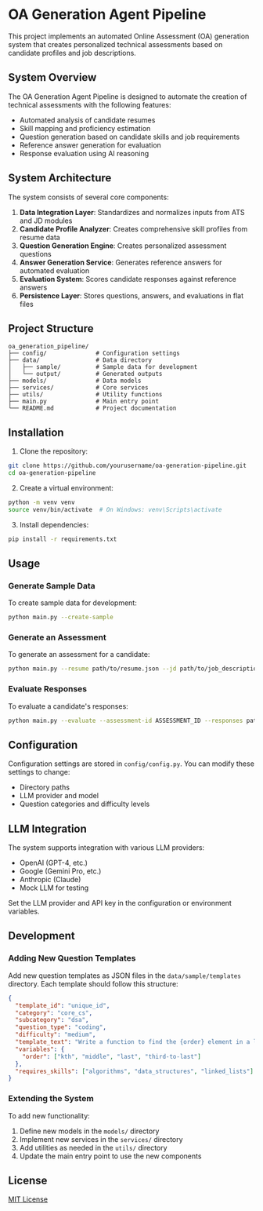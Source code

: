 # OA Generation Agent Pipeline

This project implements an automated Online Assessment (OA) generation system that creates personalized technical assessments based on candidate profiles and job descriptions.

## System Overview

The OA Generation Agent Pipeline is designed to automate the creation of technical assessments with the following features:

- Automated analysis of candidate resumes
- Skill mapping and proficiency estimation
- Question generation based on candidate skills and job requirements
- Reference answer generation for evaluation
- Response evaluation using AI reasoning

## System Architecture

The system consists of several core components:

1. **Data Integration Layer**: Standardizes and normalizes inputs from ATS and JD modules
2. **Candidate Profile Analyzer**: Creates comprehensive skill profiles from resume data
3. **Question Generation Engine**: Creates personalized assessment questions
4. **Answer Generation Service**: Generates reference answers for automated evaluation
5. **Evaluation System**: Scores candidate responses against reference answers
6. **Persistence Layer**: Stores questions, answers, and evaluations in flat files

## Project Structure

```
oa_generation_pipeline/
├── config/              # Configuration settings
├── data/                # Data directory
│   ├── sample/          # Sample data for development
│   └── output/          # Generated outputs
├── models/              # Data models
├── services/            # Core services
├── utils/               # Utility functions
├── main.py              # Main entry point
└── README.md            # Project documentation
```

## Installation

1. Clone the repository:
```bash
git clone https://github.com/yourusername/oa-generation-pipeline.git
cd oa-generation-pipeline
```

2. Create a virtual environment:
```bash
python -m venv venv
source venv/bin/activate  # On Windows: venv\Scripts\activate
```

3. Install dependencies:
```bash
pip install -r requirements.txt
```

## Usage

### Generate Sample Data

To create sample data for development:

```bash
python main.py --create-sample
```

### Generate an Assessment

To generate an assessment for a candidate:

```bash
python main.py --resume path/to/resume.json --jd path/to/job_description.json --num-questions 5
```

### Evaluate Responses

To evaluate a candidate's responses:

```bash
python main.py --evaluate --assessment-id ASSESSMENT_ID --responses path/to/responses.json
```

## Configuration

Configuration settings are stored in `config/config.py`. You can modify these settings to change:

- Directory paths
- LLM provider and model
- Question categories and difficulty levels

## LLM Integration

The system supports integration with various LLM providers:

- OpenAI (GPT-4, etc.)
- Google (Gemini Pro, etc.)
- Anthropic (Claude)
- Mock LLM for testing

Set the LLM provider and API key in the configuration or environment variables.

## Development

### Adding New Question Templates

Add new question templates as JSON files in the `data/sample/templates` directory. Each template should follow this structure:

```json
{
  "template_id": "unique_id",
  "category": "core_cs",
  "subcategory": "dsa",
  "question_type": "coding",
  "difficulty": "medium",
  "template_text": "Write a function to find the {order} element in a linked list.",
  "variables": {
    "order": ["kth", "middle", "last", "third-to-last"]
  },
  "requires_skills": ["algorithms", "data_structures", "linked_lists"]
}
```

### Extending the System

To add new functionality:

1. Define new models in the `models/` directory
2. Implement new services in the `services/` directory
3. Add utilities as needed in the `utils/` directory
4. Update the main entry point to use the new components

## License

[MIT License](LICENSE)